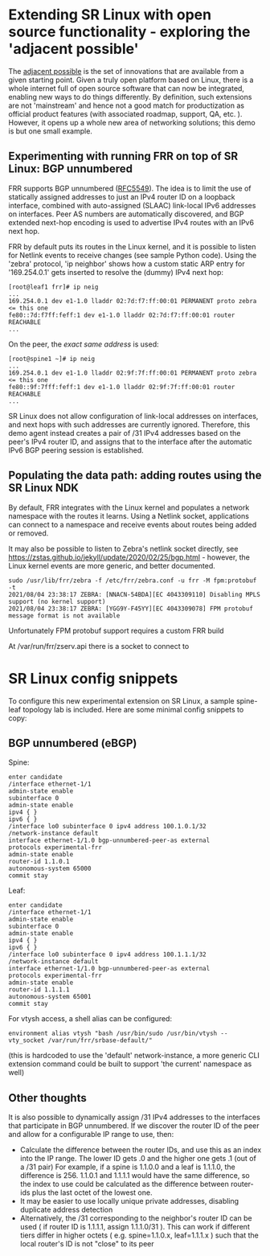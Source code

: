 # Extending SR Linux with open source functionality - exploring the 'adjacent possible'
The [adjacent possible](https://understandinginnovation.blog/2019/01/03/exploring-the-adjacent-possible-the-origin-of-good-ideas/) is the set of innovations that are available from a given starting point. Given a truly open platform based on Linux, there is a whole internet full of open source software that can now be integrated, enabling new ways to do things differently. By definition, such extensions are not 'mainstream' and hence not a good match for productization as official product features (with associated roadmap, support, QA, etc. ). However, it opens up a whole new area of networking solutions; this demo is but one small example.

## Experimenting with running FRR on top of SR Linux: BGP unnumbered

FRR supports BGP unnumbered ([RFC5549](https://datatracker.ietf.org/doc/html/rfc5549)). The idea is to limit the use of statically assigned addresses to just an IPv4 router ID on a loopback interface, combined with auto-assigned (SLAAC) link-local IPv6 addresses on interfaces. Peer AS numbers are automatically discovered, and BGP extended next-hop encoding is used to advertise IPv4 routes with an IPv6 next hop.

FRR by default puts its routes in the Linux kernel, and it is possible to listen for Netlink events to receive changes (see sample Python code).
Using the 'zebra' protocol, 'ip neighbor' shows how a custom static ARP entry for '169.254.0.1' gets inserted to resolve the (dummy) IPv4 next hop:
```
[root@leaf1 frr]# ip neig
...
169.254.0.1 dev e1-1.0 lladdr 02:7d:f7:ff:00:01 PERMANENT proto zebra  <= this one
fe80::7d:f7ff:feff:1 dev e1-1.0 lladdr 02:7d:f7:ff:00:01 router REACHABLE
...
```
On the peer, the _exact same address_ is used:
```
[root@spine1 ~]# ip neig
...
169.254.0.1 dev e1-1.0 lladdr 02:9f:7f:ff:00:01 PERMANENT proto zebra <= this one
fe80::9f:7fff:feff:1 dev e1-1.0 lladdr 02:9f:7f:ff:00:01 router REACHABLE
...
```
SR Linux does not allow configuration of link-local addresses on interfaces, and next hops with such addresses are currently ignored. Therefore, this demo agent instead creates a pair of /31 IPv4 addresses based on the peer's IPv4 router ID, and assigns that to the interface after the automatic IPv6 BGP peering session is established.

## Populating the data path: adding routes using the SR Linux NDK

By default, FRR integrates with the Linux kernel and populates a network namespace with the routes it learns. Using a Netlink socket, applications can connect to a namespace and receive events about routes being added or removed.

It may also be possible to listen to Zebra's netlink socket directly, see https://zstas.github.io/jekyll/update/2020/02/25/bgp.html - however, the Linux kernel events are more generic, and better documented.

```
sudo /usr/lib/frr/zebra -f /etc/frr/zebra.conf -u frr -M fpm:protobuf -t
2021/08/04 23:38:17 ZEBRA: [NNACN-54BDA][EC 4043309110] Disabling MPLS support (no kernel support)
2021/08/04 23:38:17 ZEBRA: [YGG9Y-F45YY][EC 4043309078] FPM protobuf message format is not available
```
Unfortunately FPM protobuf support requires a custom FRR build

At /var/run/frr/zserv.api there is a socket to connect to

# SR Linux config snippets

To configure this new experimental extension on SR Linux, a sample spine-leaf topology lab is included. Here are some minimal config snippets to copy:

## BGP unnumbered (eBGP)
Spine:
```
enter candidate
/interface ethernet-1/1
admin-state enable
subinterface 0
admin-state enable
ipv4 { }
ipv6 { }
/interface lo0 subinterface 0 ipv4 address 100.1.0.1/32
/network-instance default
interface ethernet-1/1.0 bgp-unnumbered-peer-as external
protocols experimental-frr
admin-state enable
router-id 1.1.0.1
autonomous-system 65000
commit stay
```
Leaf:
```
enter candidate
/interface ethernet-1/1
admin-state enable
subinterface 0
admin-state enable
ipv4 { }
ipv6 { }
/interface lo0 subinterface 0 ipv4 address 100.1.1.1/32
/network-instance default
interface ethernet-1/1.0 bgp-unnumbered-peer-as external
protocols experimental-frr
admin-state enable
router-id 1.1.1.1
autonomous-system 65001
commit stay
```

For vtysh access, a shell alias can be configured:
```
environment alias vtysh "bash /usr/bin/sudo /usr/bin/vtysh --vty_socket /var/run/frr/srbase-default/"
```
(this is hardcoded to use the 'default' network-instance, a more generic CLI extension command could be built to support 'the current' namespace as well)

## Other thoughts
It is also possible to dynamically assign /31 IPv4 addresses to the interfaces that participate in BGP unnumbered. If we discover the router ID of the peer and allow for a configurable IP range to use, then:
* Calculate the difference between the router IDs, and use this as an index into the IP range. The lower ID gets .0 and the higher one gets .1 (out of a /31 pair)
For example, if a spine is 1.1.0.0 and a leaf is 1.1.1.0, the difference is 256. 1.1.0.1 and 1.1.1.1 would have the same difference, so the index to use could be calculated as the difference between router-ids plus the last octet of the lowest one.
* It may be easier to use locally unique private addresses, disabling duplicate address detection
* Alternatively, the /31 corresponding to the neighbor's router ID can be used ( if router ID is 1.1.1.1, assign 1.1.1.0/31 ). This can work if different tiers differ in higher octets ( e.g. spine=1.1.0.x, leaf=1.1.1.x ) such that the local router's ID is not "close" to its peer

